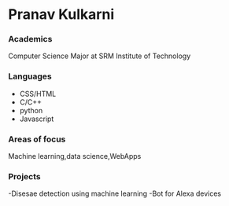 # Pranav Kulkarni

### Academics
Computer Science Major at SRM Institute of Technology

### Languages
* CSS/HTML
* C/C++
* python
* Javascript

### Areas of focus
Machine learning,data science,WebApps


### Projects
-Disesae detection using machine learning
-Bot for Alexa devices
